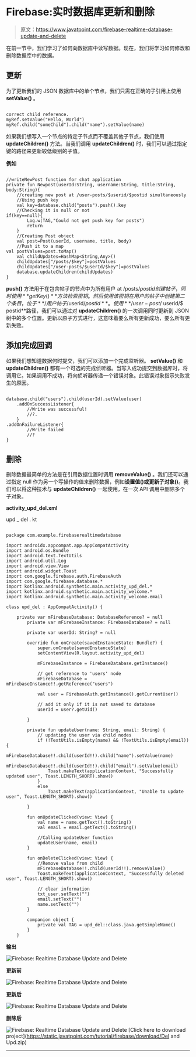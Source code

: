 # Firebase:实时数据库更新和删除

> 原文：<https://www.javatpoint.com/firebase-realtime-database-update-and-delete>

在前一节中，我们学习了如何向数据库中读写数据。现在，我们将学习如何修改和删除数据库中的数据。

## 更新

为了更新我们的 JSON 数据库中的单个节点，我们只需在正确的子引用上使用 **setValue()** 。

```

correct child reference. 
myRef.setValue("Hello, World")
myRef.child("someChild").child("name").setValue(name)

```

如果我们想写入一个节点的特定子节点而不覆盖其他子节点，我们使用 **updateChildren()** 方法。当我们调用 **updateChildren()** 时，我们可以通过指定键的路径来更新较低级别的子值。

**例如**

```

//writeNewPost function for chat application
private fun Newpost(userId:String, username:String, title:String, body:String){
	//creating new post at /user-posts/$userid/$postid simultaneously
	//Using push key
	val key=database.child("posts").push().key
	//Checking it is null or not
if(key==null){
		Log.w(TAG,"Could not get push key for posts")
		return
	}
	//Creating Post object
	val post=Post(userId, username, title, body)
	//Push it to a map
val postValues=post.toMap()
	val childUpdates=HashMap<String,Any>()
	childUpdates["/posts/$key"]=postValues
	childUpdates["/user-posts/$userId/$key"]=postValues
	database.updateChildren(childUpdates)
}

```

**push()** 方法用于在包含帖子的节点中为所有用户 at /posts/$postid 创建帖子，同时使用 **getKey()** 方法检索密钥。然后使用该密钥在用户的帖子中创建第二个条目，位于**/用户帖子/$userid/$postid** 。使用**/user-post/$ userid/$ postid**路径，我们可以通过对 **updateChildren()** 的一次调用同时更新到 JSON 树中的多个位置。更新以原子方式进行，这意味着要么所有更新成功，要么所有更新失败。

## 添加完成回调

如果我们想知道数据何时提交，我们可以添加一个完成监听器。 **setValue()** 和 **updateChildren()** 都有一个可选的完成侦听器。当写入成功提交到数据库时，将调用它。如果调用不成功，将向侦听器传递一个错误对象。此错误对象指示失败发生的原因。

```

database.child("users").child(userId).setValue(user)
	.addOnSuccessListener{
		//Write was successful!
		//?.
	}
.addOnFailureListener{
		//Write failed
		//?
}

```

## 删除

删除数据最简单的方法是在引用数据位置时调用 **removeValue()** 。我们还可以通过指定 null 作为另一个写操作的值来删除数据，例如**设置值()**或**更新子对象()**。我们可以将这种技术与 **updateChildren()** 一起使用，在一次 API 调用中删除多个子对象。

**activity_upd_del.xml**

upd _ del . kt

```

package com.example.firebaserealtimedatabase

import androidx.appcompat.app.AppCompatActivity
import android.os.Bundle
import android.text.TextUtils
import android.util.Log
import android.view.View
import android.widget.Toast
import com.google.firebase.auth.FirebaseAuth
import com.google.firebase.database.*
import kotlinx.android.synthetic.main.activity_upd_del.*
import kotlinx.android.synthetic.main.activity_welcome.*
import kotlinx.android.synthetic.main.activity_welcome.email

class upd_del : AppCompatActivity() {

    private var mFirebaseDatabase: DatabaseReference? = null
        private var mFirebaseInstance: FirebaseDatabase? = null

        private var userId: String? = null

        override fun onCreate(savedInstanceState: Bundle?) {
            super.onCreate(savedInstanceState)
            setContentView(R.layout.activity_upd_del)

            mFirebaseInstance = FirebaseDatabase.getInstance()

            // get reference to 'users' node
            mFirebaseDatabase = mFirebaseInstance!!.getReference("users")

            val user = FirebaseAuth.getInstance().getCurrentUser()

            // add it only if it is not saved to database
            userId = user?.getUid()

        }

        private fun updateUser(name: String, email: String) {
            // updating the user via child nodes
            if (!TextUtils.isEmpty(name) && !TextUtils.isEmpty(email)) {
                mFirebaseDatabase!!.child(userId!!).child("name").setValue(name)
                mFirebaseDatabase!!.child(userId!!).child("email").setValue(email)
                Toast.makeText(applicationContext, "Successfully updated user", Toast.LENGTH_SHORT).show()
            }
            else
                Toast.makeText(applicationContext, "Unable to update user", Toast.LENGTH_SHORT).show()

        }

        fun onUpdateClicked(view: View) {
            val name = name.getText().toString()
            val email = email.getText().toString()

            //Calling updateUser function 
            updateUser(name, email)
        }

        fun onDeleteClicked(view: View) {
            //Remove value from child 
            mFirebaseDatabase!!.child(userId!!).removeValue()
            Toast.makeText(applicationContext, "Successfully deleted user", Toast.LENGTH_SHORT).show()

            // clear information
            txt_user.setText("")
            email.setText("")
            name.setText("")
        }

        companion object {
            private val TAG = upd_del::class.java.getSimpleName()
        }
    }

```

**输出**

![Firebase: Realtime Database Update and Delete](img/248d334d5cecd10b64ea1dbde42d5fc0.png)

**更新前**

![Firebase: Realtime Database Update and Delete](img/4da759953d21959af0a62003310c0a38.png)

**更新后**

![Firebase: Realtime Database Update and Delete](img/cf669e00be1813af14cabbb7a020ec64.png)

**删除后**

![Firebase: Realtime Database Update and Delete](img/91ec2b94893a8df0a9006e15493811da.png)
[Click here to download project](https://static.javatpoint.com/tutorial/firebase/download/Del and Upd.zip)

* * *